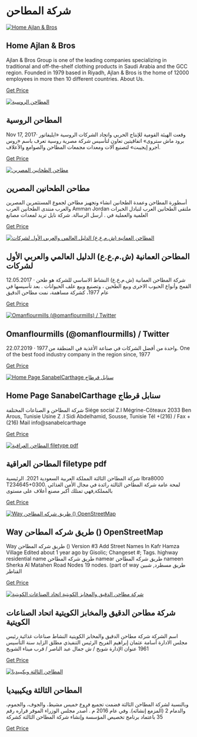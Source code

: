 # شركة المطاحن
<a href="https://mnn.zoosnet.net/LR/Chatpre.aspx?id=MNN94995150&p=https://vbl.co.za/" target="_blank">![Home Ajlan & Bros](https://raw.githubusercontent.com/gcmcrusher/imgs/main/779.jpg)</a>
## Home Ajlan & Bros
Ajlan & Bros Group is one of the leading companies specializing in traditional and off-the-shelf clothing products in Saudi Arabia and the GCC region. Founded in 1979 based in Riyadh, Ajlan & Bros is the home of 12000 employees in more then 10 different countries. About Us.
<a href="https://mnn.zoosnet.net/LR/Chatpre.aspx?id=MNN94995150&p=https://vbl.co.za/" target="_blank">Get Price</a>
<a href="https://mnn.zoosnet.net/LR/Chatpre.aspx?id=MNN94995150&p=https://vbl.co.za/" target="_blank">![المطاحن الروسية](https://raw.githubusercontent.com/gcmcrusher/imgs/main/161.jpg)</a>
## المطاحن الروسية
Nov 17, 2017· وقعت الهيئة القومية للإنتاج الحربي واتحاد الشركات الروسية «ايليفاتور برود ماش ستروى» اتفاقيتين تعاون لتأسيس شركة مصرية روسية تعرف باسم «روس أجرو إيجيبت» لتصنيع آلات ومعدات مجمعات المطاحن والصوامع والأعلاف.
<a href="https://mnn.zoosnet.net/LR/Chatpre.aspx?id=MNN94995150&p=https://vbl.co.za/" target="_blank">Get Price</a>
<a href="https://mnn.zoosnet.net/LR/Chatpre.aspx?id=MNN94995150&p=https://vbl.co.za/" target="_blank">![مطاحن الطحانين المصرين](https://raw.githubusercontent.com/gcmcrusher/imgs/main/456.jpg)</a>
## مطاحن الطحانين المصرين
أسطورة المطاحن وعمدة الطحانين انشاء وتجهيز مطاحن لجموع المستثمرين المصرين والعرب منتدى الطحانين العرب Amman Jordan ملتقى الطحانين العرب لتبادل الخبرات العلمية والعملية في . أرسل الرسالة. شركة نايل تريد لمعدات مصانع 
<a href="https://mnn.zoosnet.net/LR/Chatpre.aspx?id=MNN94995150&p=https://vbl.co.za/" target="_blank">Get Price</a>
<a href="https://mnn.zoosnet.net/LR/Chatpre.aspx?id=MNN94995150&p=https://vbl.co.za/" target="_blank">![المطاحن العمانية (ش.م.ع.ع) الدليل العالمي والعربي الأول لشركات ](https://raw.githubusercontent.com/gcmcrusher/imgs/main/724.jpg)</a>
## المطاحن العمانية (ش.م.ع.ع) الدليل العالمي والعربي الأول لشركات 
12.05.2017 · شركة المطاحن العمانية (ش.م.ع.ع) النشاط الاساسي للشركة هو طحن القمح وأنواع الحبوب الاخرى وبيع الطحين ، وتصنيع وبيع علف الحيوانات . بعد تأسيسها في عام 1977، كشركة مساهمة، نمت مطاحن الدقيق 
<a href="https://mnn.zoosnet.net/LR/Chatpre.aspx?id=MNN94995150&p=https://vbl.co.za/" target="_blank">Get Price</a>
<a href="https://mnn.zoosnet.net/LR/Chatpre.aspx?id=MNN94995150&p=https://vbl.co.za/" target="_blank">![Omanflourmills (@omanflourmills) / Twitter](https://raw.githubusercontent.com/gcmcrusher/imgs/main/428.jpg)</a>
## Omanflourmills (@omanflourmills) / Twitter
22.07.2019 · واحدة من أفضل الشركات في صناعة الأغذية في المنطقة من 1977. One of the best food industry company in the region since, 1977
<a href="https://mnn.zoosnet.net/LR/Chatpre.aspx?id=MNN94995150&p=https://vbl.co.za/" target="_blank">Get Price</a>
<a href="https://mnn.zoosnet.net/LR/Chatpre.aspx?id=MNN94995150&p=https://vbl.co.za/" target="_blank">![Home Page SanabelCarthage سنابل قرطاج](https://raw.githubusercontent.com/gcmcrusher/imgs/main/95.jpg)</a>
## Home Page SanabelCarthage سنابل قرطاج
شركة المطاحن و الصناعات المختلفة Siége social Z.I Mégrine-Côteaux 2033 Ben Arous, Tunisie Usine Z .I Sidi Abdelhamid, Sousse, Tunisie Tél +(216) /  Fax +(216) Mail info@sanabelcarthage 
<a href="https://mnn.zoosnet.net/LR/Chatpre.aspx?id=MNN94995150&p=https://vbl.co.za/" target="_blank">Get Price</a>
<a href="https://mnn.zoosnet.net/LR/Chatpre.aspx?id=MNN94995150&p=https://vbl.co.za/" target="_blank">![المطاحن العراقية filetype pdf](https://raw.githubusercontent.com/gcmcrusher/imgs/main/776.jpg)</a>
## المطاحن العراقية filetype pdf
شركة المطاحن الثالثة المملكة العربية السعودية 2021. الرئيسية Ibra8000 T234645+0300. لمحة عامة شركة المطاحن الثالثة رائدة في مجال الأمن الغذائي بالمملكة,فهي تمتلك أكبر مصنع أعلاف على مستوى
<a href="https://mnn.zoosnet.net/LR/Chatpre.aspx?id=MNN94995150&p=https://vbl.co.za/" target="_blank">Get Price</a>
<a href="https://mnn.zoosnet.net/LR/Chatpre.aspx?id=MNN94995150&p=https://vbl.co.za/" target="_blank">![Way ‪طريق شركه المطاحن‬ (‪‬) OpenStreetMap](https://raw.githubusercontent.com/gcmcrusher/imgs/main/430.jpg)</a>
## Way ‪طريق شركه المطاحن‬ (‪‬) OpenStreetMap
Way طريق شركه المطاحن () Version #3 Add Street Names In Kafr Hamza Village Edited about 1 year ago by Gisolic; Changeset #; Tags. highway residential name طريق شركه المطاحن namear طريق شركه المطاحن nameen Sherka Al Matahen Road Nodes 19 nodes. (part of way طريق مسطرد, شبين القناطر 
<a href="https://mnn.zoosnet.net/LR/Chatpre.aspx?id=MNN94995150&p=https://vbl.co.za/" target="_blank">Get Price</a>
<a href="https://mnn.zoosnet.net/LR/Chatpre.aspx?id=MNN94995150&p=https://vbl.co.za/" target="_blank">![شركة مطاحن الدقيق والمخابز الكويتية اتحاد الصناعات الكويتية](https://raw.githubusercontent.com/gcmcrusher/imgs/main/714.jpg)</a>
## شركة مطاحن الدقيق والمخابز الكويتية اتحاد الصناعات الكويتية
اسم الشركة شركة مطاحن الدقيق والمخابز الكويتية النشاط صناعات غذائية رئيس مجلس الادارة أسامة عثمان إبراهيم الفريح الرئيس التنفيذي مطلق الزايد سنة التأسيس 1961 عنوان الإدارة شويخ / ش جمال عبد الناصر / قرب ميناء الشويخ 
<a href="https://mnn.zoosnet.net/LR/Chatpre.aspx?id=MNN94995150&p=https://vbl.co.za/" target="_blank">Get Price</a>
<a href="https://mnn.zoosnet.net/LR/Chatpre.aspx?id=MNN94995150&p=https://vbl.co.za/" target="_blank">![المطاحن الثالثة ويكيبيديا](https://raw.githubusercontent.com/gcmcrusher/imgs/main/10.jpg)</a>
## المطاحن الثالثة ويكيبيديا
وبالنسبة لشركة المطاحن الثالثة فضمت تجميع فروع خميس مشيط، والجوف، والجموم، والدمام 2 (المزمع إنشائه). وفي عام 2016 م . أصدر مجلس الوزراء الموقر قراره رقم 35 باعتماد برنامج تخصيص المؤسسة وإنشاء شركة المطاحن الثالثة كشركة 
<a href="https://mnn.zoosnet.net/LR/Chatpre.aspx?id=MNN94995150&p=https://vbl.co.za/" target="_blank">Get Price</a>
